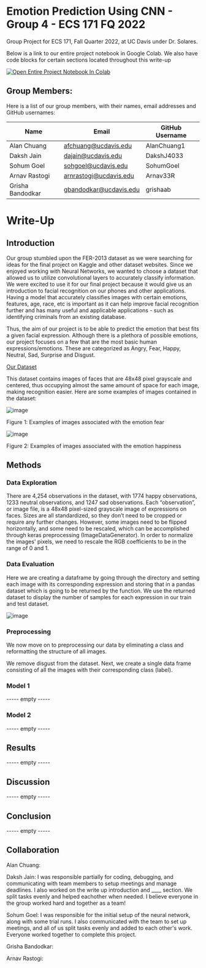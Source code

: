 # Emotion Prediction Using CNN - Group 4 - ECS 171 FQ 2022

Group Project for ECS 171, Fall Quarter 2022, at UC Davis under Dr. Solares.

Below is a link to our entire project notebook in Google Colab. We also have code blocks for certain sections located throughout this write-up

[![Open Entire Project Notebook In Colab](https://colab.research.google.com/assets/colab-badge.svg)](https://colab.research.google.com/drive/1mFxnk88tvQjZwlSB8vthuq_pnYSQRe-D?usp=sharing)


## Group Members:

Here is a list of our group members, with their names, email addresses and GitHub usernames:

| Name | Email | GitHub Username |
| ------------- | ------------- | ------------- |
| Alan Chuang  | afchuang@ucdavis.edu | AlanChuang1 |
| Daksh Jain  | dajain@ucdavis.edu  | DakshJ4033 |
| Sohum Goel  | sohgoel@ucdavis.edu | SohumGoel |
| Arnav Rastogi  | arnrastogi@ucdavis.edu | Arnav33R |
| Grisha Bandodkar | gbandodkar@ucdavis.edu | grishaab |

# Write-Up

## Introduction

Our group stumbled upon the FER-2013 dataset as we were searching for ideas for the final project on Kaggle and other dataset websites. Since we enjoyed working with Neural Networks, we wanted to choose a dataset that allowed us to utilize convolutional layers to accurately classify information. We were excited to use it for our final project because it would give us an introduction to facial recognition on our phones and other applications. Having a model that accurately classifies images with certain emotions, features, age, race, etc is important as it can help improve facial recognition further and has many useful and applicable applications - such as identifying criminals from an existing database.

Thus, the aim of our project is to be able to predict the emotion that best fits a given facial expression. Although there is a plethora of possible emotions, our project focuses on a few that are the most basic human expressions/emotions. These are categorized as Angry, Fear, Happy, Neutral, Sad, Surprise and Disgust. 

[Our Dataset](https://www.kaggle.com/datasets/msambare/fer2013)

This dataset contains images of faces that are 48x48 pixel grayscale and centered, thus occupying almost the same amount of space for each image, making recognition easier. Here are some examples of images contained in the dataset:


![image](https://user-images.githubusercontent.com/82127623/205781977-7bb5af90-6261-40ae-8ced-cc6c81751df2.png)

Figure 1: Examples of images associated with the emotion fear

![image](https://user-images.githubusercontent.com/82127623/205782283-ee7f3f80-7913-4174-8f93-76fe9a94574a.png)

Figure 2: Examples of images associated with the emotion happiness


## Methods

### Data Exploration

There are 4,254 observations in the dataset, with 1774 happy observations, 1233 neutral observations, and 1247 sad observations. Each “observation”, or image file, is a 48x48 pixel-sized grayscale image of expressions on faces. Sizes are all standardized, so they don’t need to be cropped or require any further changes. However, some images need to be flipped horizontally, and some need to be rescaled, which can be accomplished through keras preprocessing (ImageDataGenerator). In order to normalize the images' pixels, we need to rescale the RGB coefficients to be in the range of 0 and 1. 

### Data Evaluation

Here we are creating a dataframe by going through the directory and setting each image with its corresponding expression and storing that in a pandas dataset which is going to be returned by the function. We use the returned dataset to display the number of samples for each expression in our train and test dataset.  

![image](https://github.com/grishaab/MLProjectG4/blob/main/images/dataeval.png)

### Preprocessing

We now move on to preprocessing our data by eliminating a class and reformatting the structure of all images.

We remove disgust from the dataset.
Next, we create a single data frame consisting of all the images with their corresponding class (label).


### Model 1

----- empty -----

### Model 2

----- empty -----

## Results

----- empty -----

## Discussion

----- empty -----

## Conclusion

----- empty -----

## Collaboration 

Alan Chuang: 

Daksh Jain: I was responsible partially for coding, debugging, and communicating with team members to setup meetings and manage deadlines. I also worked on the write up introduction and ____ section. We split tasks evenly and helped eachother when needed. I believe everyone in the group worked hard and together as a team!

Sohum Goel: I was responsible for the initial setup of the neural network, along with some trial runs. I also communicated with the team to set up meetings, and all of us split tasks evenly and added to each other's work. Everyone worked together to complete this project.

Grisha Bandodkar: 

Arnav Rastogi: 
